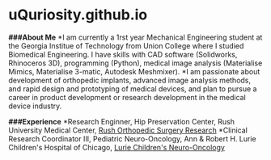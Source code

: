 # uQuriosity.github.io

**###About Me**
*I am currently a 1rst year Mechanical Engineering student at the Georgia Institue of Technology from Union College where I studied Biomedical Engineering. I have skills with CAD software (Solidworks, Rhinoceros 3D), programming (Python), medical image analysis (Materialise Mimics, Materialise 3-matic, Autodesk Meshmixer).
*I am passionate about development of orthopedic implants, advanced image analysis methods, and rapid design and prototyping of medical devices, and plan to pursue a career in product development or research development in the medical device industry. 

**###Experience**
*Research Enginner, Hip Preservation Center, Rush University Medical Center, [Rush Orthopedic Surgery Research](https://www.rushu.rush.edu/research/departmental-research/orthopedic-surgery-research)
*Clinical Research Coordinator III, Pediatric Neuro-Oncology, Ann & Robert H. Lurie Children's Hospital of Chicago, [Lurie Children's Neuro-Oncology](https://www.luriechildrens.org/en/specialties-conditions/pediatric-brain-tumors/specialists/)
